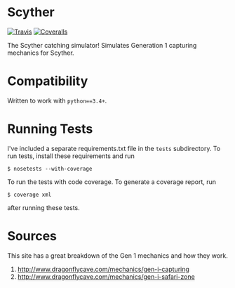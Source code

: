 # Scyther

[![Travis](https://img.shields.io/travis/joshsamara/scyther.svg?maxAge=2592000)]()
[![Coveralls](https://img.shields.io/coveralls/joshsamara/scyther.svg?maxAge=2592000?style=flat-square)]()

The Scyther catching simulator! Simulates Generation 1 capturing mechanics for
Scyther.

# Compatibility

Written to work with `python==3.4+`.

# Running Tests

I've included a separate requirements.txt file in the `tests` subdirectory. To
run tests, install these requirements and run

    $ nosetests --with-coverage

To run the tests with code coverage. To generate a coverage report, run

    $ coverage xml

after running these tests.

# Sources

This site has a great breakdown of the Gen 1 mechanics and how they work.

1. http://www.dragonflycave.com/mechanics/gen-i-capturing
2. http://www.dragonflycave.com/mechanics/gen-i-safari-zone
